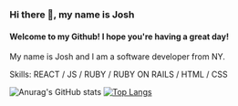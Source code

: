 ### Hi there 👋, my name is Josh
#### Welcome to my Github! I hope you're having a great day!

My name is Josh and I am a software developer from NY.

Skills: REACT / JS / RUBY / RUBY ON RAILS / HTML / CSS


![Anurag's GitHub stats](https://github-readme-stats.vercel.app/api?username=joshtkim&show_icons=true&theme=dark) [![Top Langs](https://github-readme-stats.vercel.app/api/top-langs/?username=joshtkim&layout=compact&show_icons=true&theme=dark)](https://github.com/joshtkim/github-readme-stats)
